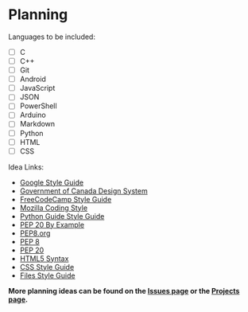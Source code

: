 # Planning

Languages to be included:

- [ ] C
- [ ] C++
- [ ] Git
- [ ] Android
- [ ] JavaScript
- [ ] JSON
- [ ] PowerShell
- [ ] Arduino
- [ ] Markdown
- [ ] Python
- [ ] HTML
- [ ] CSS

Idea Links:

- [Google Style Guide](http://google.github.io/styleguide/)
- [Government of Canada Design System](https://www.canada.ca/en/government/about/design-system.html)
- [FreeCodeCamp Style Guide](https://medium.freecodecamp.org/the-100-correct-coding-style-guide-5b594a1655f0)
- [Mozilla Coding Style](https://developer.mozilla.org/en-US/docs/Mozilla/Developer_guide/Coding_Style)
- [Python Guide Style Guide](https://docs.python-guide.org/writing/style/)
- [PEP 20 By Example](https://artifex.org/~hblanks/talks/2011/pep20_by_example.pdf)
- [PEP8.org](https://pep8.org/)
- [PEP 8](https://www.python.org/dev/peps/pep-0008/)
- [PEP 20](https://www.python.org/dev/peps/pep-0020/)
- [HTML5 Syntax](https://www.w3schools.com/html/html5_syntax.asp)
- [CSS Style Guide](https://css-tricks.com/css-style-guides/)
- [Files Style Guide](https://files.community/docs/contributing/code-style)

**More planning ideas can be found on the [Issues page](https://github.com/Dog-Face-Development/DFD-Code-Style-Guide/issues) or the [Projects page](https://github.com/Dog-Face-Development/DFD-Code-Style-Guide/projects?type=classic).**
